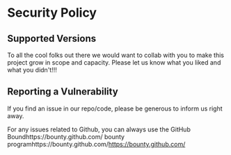 # Security Policy

## Supported Versions

To all the cool folks out there we would want to collab with you to make this project grow in scope and capacity.
Please let us know what you liked and what you didn't!!!

## Reporting a Vulnerability

If you find an issue in our repo/code, please be generous to inform us right away.

For any issues related to Github, you can always use the GitHub Boundhttps://bounty.github.com/
bounty programhttps://bounty.github.com/https://bounty.github.com/ 
